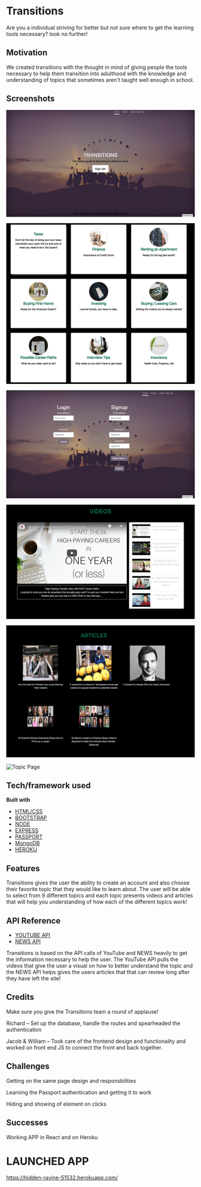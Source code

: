 # Transitions

Are you a individual striving for better but not sure where to get the learning tools necessary? look no further!

## Motivation

We created transitions with the thought in mind of giving people the tools necessary to help them transition into adulthood with the knowledge and understanding of topics that sometimes aren't taught well enough in school.
 
## Screenshots

![HomePage](client/src/images/homepage.png)

![Topics](client/src/images/topics.png)

![Login](client/src/images/login.png)

![Video](client/src/images/videos.png)

![Article](client/src/images/articles.png)

![Topic Page](client/src/images/topicgif.gif)

## Tech/framework used

<b>Built with</b>
- [HTML/CSS](https://electron.atom.io)
- [BOOTSTRAP](https://getbootstrap.com/)
- [NODE](https://nodejs.org/en/)
- [EXPRESS](https://expressjs.com/)
- [PASSPORT](http://www.passportjs.org/)
- [MongoDB](https://www.mongodb.com/)
- [HEROKU](https://www.heroku.com/)

## Features

Transitions gives the user the ability to create an account and also choose their favorite topic that they would like to learn about. The user will be able to select from 9 different topics and each topic presents videos and articles that will help you understanding of how each of the different topics work! 



## API Reference

- [YOUTUBE API](https://developers.google.com/youtube)
- [NEWS API](https://newsapi.org/)

Transitions is based on the API calls of YouTube and NEWS heavily to get the information necessary to help the user. The YouTube API pulls the videos that give the user a visual on how to better understand the topic and the NEWS API helps gives the users articles that that can review long after they have left the site!   

## Credits

Make sure you give the Transitions team a round of applause! 

Richard – Set up the database, handle the routes and spearheaded the authentication

Jacob & William – Took care of the frontend design and functionality and worked on front end JS to connect the front and back together.

## Challenges

Getting on the same page design and responsbilities

Learning the Passport authentication and getting it to work

Hiding and showing of element on clicks

## Successes

Working APP in React and on Heroku

# LAUNCHED APP
https://hidden-ravine-51532.herokuapp.com/
